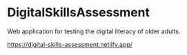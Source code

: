 # DigitalSkillsAssessment

Web application for testing the digital literacy of older adults. 

https://digital-skills-assessment.netlify.app/
